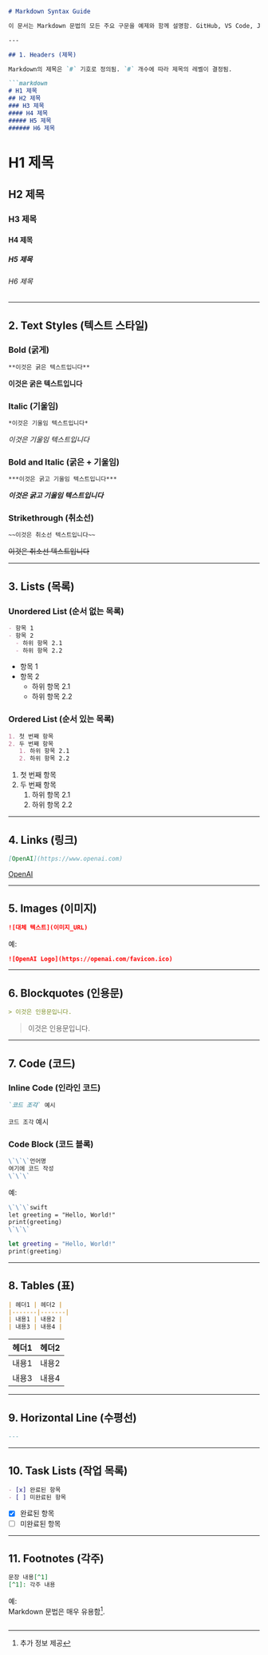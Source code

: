

```markdown
# Markdown Syntax Guide

이 문서는 Markdown 문법의 모든 주요 구문을 예제와 함께 설명함. GitHub, VS Code, Jekyll 등의 Markdown 사용 환경에서 호환됨.

---

## 1. Headers (제목)

Markdown의 제목은 `#` 기호로 정의됨. `#` 개수에 따라 제목의 레벨이 결정됨.

```markdown
# H1 제목
## H2 제목
### H3 제목
#### H4 제목
##### H5 제목
###### H6 제목
```

# H1 제목  
## H2 제목  
### H3 제목  
#### H4 제목  
##### H5 제목  
###### H6 제목  

---

## 2. Text Styles (텍스트 스타일)

### Bold (굵게)
```markdown
**이것은 굵은 텍스트입니다**
```
**이것은 굵은 텍스트입니다**

### Italic (기울임)
```markdown
*이것은 기울임 텍스트입니다*
```
*이것은 기울임 텍스트입니다*

### Bold and Italic (굵은 + 기울임)
```markdown
***이것은 굵고 기울임 텍스트입니다***
```
***이것은 굵고 기울임 텍스트입니다***

### Strikethrough (취소선)
```markdown
~~이것은 취소선 텍스트입니다~~
```
~~이것은 취소선 텍스트입니다~~

---

## 3. Lists (목록)

### Unordered List (순서 없는 목록)
```markdown
- 항목 1
- 항목 2
  - 하위 항목 2.1
  - 하위 항목 2.2
```

- 항목 1
- 항목 2
  - 하위 항목 2.1
  - 하위 항목 2.2

### Ordered List (순서 있는 목록)
```markdown
1. 첫 번째 항목
2. 두 번째 항목
   1. 하위 항목 2.1
   2. 하위 항목 2.2
```

1. 첫 번째 항목  
2. 두 번째 항목  
   1. 하위 항목 2.1  
   2. 하위 항목 2.2  

---

## 4. Links (링크)
```markdown
[OpenAI](https://www.openai.com)
```

[OpenAI](https://www.openai.com)

---

## 5. Images (이미지)
```markdown
![대체 텍스트](이미지_URL)
```

예:
```markdown
![OpenAI Logo](https://openai.com/favicon.ico)
```

---

## 6. Blockquotes (인용문)
```markdown
> 이것은 인용문입니다.
```

> 이것은 인용문입니다.

---

## 7. Code (코드)

### Inline Code (인라인 코드)
```markdown
`코드 조각` 예시
```
`코드 조각` 예시

### Code Block (코드 블록)
```markdown
\`\`\`언어명
여기에 코드 작성
\`\`\`
```

예:
```markdown
\`\`\`swift
let greeting = "Hello, World!"
print(greeting)
\`\`\`
```

```swift
let greeting = "Hello, World!"
print(greeting)
```

---

## 8. Tables (표)

```markdown
| 헤더1 | 헤더2 |
|-------|-------|
| 내용1 | 내용2 |
| 내용3 | 내용4 |
```

| 헤더1 | 헤더2 |
|-------|-------|
| 내용1 | 내용2 |
| 내용3 | 내용4 |

---

## 9. Horizontal Line (수평선)

```markdown
---
```

---

## 10. Task Lists (작업 목록)

```markdown
- [x] 완료된 항목
- [ ] 미완료된 항목
```

- [x] 완료된 항목  
- [ ] 미완료된 항목  

---

## 11. Footnotes (각주)

```markdown
문장 내용[^1]
[^1]: 각주 내용
```

예:  
Markdown 문법은 매우 유용함[^1].  
[^1]: 추가 정보 제공
```
